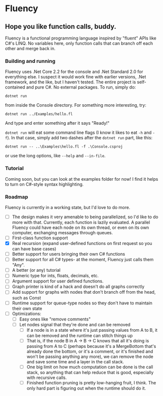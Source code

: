 # Fluency
## Hope you like function calls, buddy.


Fluency is a functional programming language inspired by "fluent" APIs like C#'s LINQ. No variables here, only function calls that can branch off each other and merge back in.


### Building and running
Fluency uses .Net Core 2.2 for the console and .Net Standard 2.0 for everything else. I suspect it would work fine with earlier versions, .Net framework, and the like, but I haven't tested. The entire project is self-contained and pure C#. No external packages. To run, simply do:

`dotnet run`

from inside the Console directory. For something more interesting, try:

`dotnet run ../Examples/hello.fl`

And type and enter something after it says "Ready!"

`dotnet run` will eat some command line flags (I know it likes to eat `-h` and `-f`). In that case, simply add two dashes after the `dotnet run` part, like this:

`dotnet run -- ..\Examples\hello.fl -f .\Console.csproj`

or use the long options, like `--help` and `--in-file`.

### Tutorial
Coming soon, but you can look at the examples folder for now!
I find it helps to turn on C#-style syntax highlighting.

### Roadmap
Fluency is currently in a working state, but I'd love to do more.
- [ ] The design makes it very amenable to being parallelized, so I'd like to do more with that. Currently, each function is lazily evaluated. A parallel Fluency could have each node on its own thread, or even on its own computer, exchanging messages through queues.
- [ ] First-class function support
- [X] Real recursion (expand user-defined functions on first request so you can have base cases)
- [ ] Better support for users bringing their own C# functions
- [ ] Better support for all C# types- at the moment, Fluency just calls them "Any".
- [ ] A better (or any) tutorial
- [ ] Numeric type for ints, floats, decimals, etc.
- [ ] Argument support for user defined functions.
- [ ] Graph printer is kind of a hack and doesn't do all graphs correctly
- [ ] Add support for graphs with nodes that don't branch off from the head, such as Const
- [ ] Runtime support for queue-type nodes so they don't have to maintain their own state
- [ ] Optimizations:
    - [ ] Easy ones like "remove comments"
    - [ ] Let nodes signal that they're done and can be removed 
        - [ ] If a node is in a state where it's just passing values from A to B, it can be removed and the runtime can stitch things up
        - [ ] That is, if the node B in A -> B -> C knows that all it's doing is passing from A to C (perhaps because it's a MergeBottom that's already done the bottom, or it's a comment, or it's finished and won't be passing anything any more), we can remove the node and save some time and a layer in the call stack.
        - [ ] One big limit on how much computation can be done is the call stack, so anything that can help reduce that is good, especially with recursive calls.
        - [ ] Finished function pruning is pretty low-hanging fruit, I think. The only hard part is figuring out when the runtime should do it. 